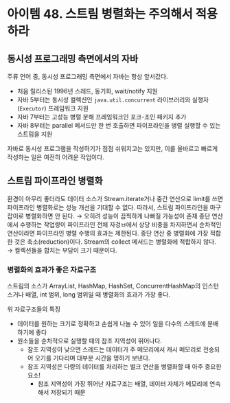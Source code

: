 # 아이템 48. 스트림 병렬화는 주의해서 적용하라

## 동시성 프로그래밍 측면에서의 자바

주류 언어 중, 동시성 프로그래밍 측면에서 자바는 항상 앞서갔다.

- 처음 릴리스된 1996년 스레드, 동기화, wait/notify 지원
- 자바 5부터는 동시성 컬렉션인 `java.util.concurrent` 라이브러리와 실행자(`Executor`) 프레임워크 지원
- 자바 7부터는 고성능 병렬 분해 프레임워크인 포크-조인 패키지 추가
- 자바 8부터는 parallel 메서드만 한 번 호출하면 파이프라인을 병렬 실행할 수 있는 스트림을 지원

자바로 동시성 프로그램을 작성하기가 점점 쉬워지고는 있지만, 이를 올바르고 빠르게 작성하는 일은 여전히 어려운 작업이다.

## 스트림 파이프라인 병렬화

환경이 아무리 좋더라도 데이터 소스가 Stream.iterate거나 중간 연산으로 limit를 쓰면 파이프라인 병렬화로는 성능 개선을 기대할 수 없다.
따라서, 스트림 파이프라인을 마구잡이로 병렬화하면 안 된다.
→ 오히려 성능이 끔찍하게 나빠질 가능성이 존재
종단 연산에서 수행하는 작업량이 파이프라인 전체 자겅ㅂ에서 상당 비중을 차지하면서 순차적인 연산이라면 파이프라인 병렬 수행의 효과는 제한된다.
종단 연산 중 병렬화에 가장 적합한 것은 축소(reduction)이다.
Stream의 collect 메서드는 병렬화에 적합하지 않다. → 컬렉션들을 합치는 부담이 크기 때문이다.

### 병렬화의 효과가 좋은 자료구조

스트림의 소스가 ArrayList, HashMap, HashSet, ConcurrentHashMap의 인스턴스거나 배열, int 범위, long 범위일 때 병렬화의 효과가 가장 좋다.

위 자료구조들의 특징

- 데이터를 원하는 크기로 정확하고 손쉽게 나눌 수 있어 일을 다수의 스레드에 분배하기에 좋다
- 원소들을 순차적으로 실행할 때의 참조 지역성이 뛰어나다.
  - 참조 지역성이 낮으면 스레드는 데이터가 주 메모리에서 캐시 메모리로 전송되어 오기를 기다리며 대부분 시간을 멍하기 보낸다.
  - 참조 지역성은 다량의 데이터를 처리하는 벌크 연산을 병렬화할 때 아주 중요한 요소!
    - 참조 지역성이 가장 뛰어난 자료구조는 배열, 데이터 자체가 메모리에 연속해서 저장되기 때문
